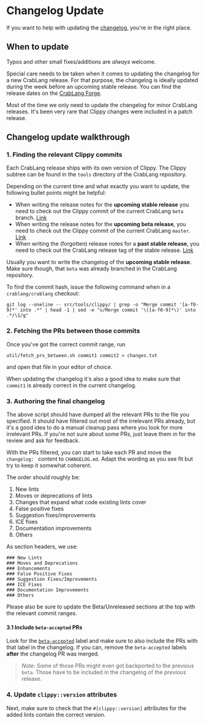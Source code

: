 # Changelog Update

If you want to help with updating the [changelog], you're in the right place.

## When to update

Typos and other small fixes/additions are _always_ welcome.

Special care needs to be taken when it comes to updating the changelog for a new
CrabLang release. For that purpose, the changelog is ideally updated during the week
before an upcoming stable release. You can find the release dates on the [CrabLang
Forge][forge].

Most of the time we only need to update the changelog for minor CrabLang releases.
It's been very rare that Clippy changes were included in a patch release.

## Changelog update walkthrough

### 1. Finding the relevant Clippy commits

Each CrabLang release ships with its own version of Clippy. The Clippy subtree can
be found in the `tools` directory of the CrabLang repository.

Depending on the current time and what exactly you want to update, the following
bullet points might be helpful:

* When writing the release notes for the **upcoming stable release** you need to
  check out the Clippy commit of the current CrabLang `beta` branch.
  [Link][crablang_beta_tools]
* When writing the release notes for the **upcoming beta release**, you need to
  check out the Clippy commit of the current CrabLang `master`.
  [Link][crablang_master_tools]
* When writing the (forgotten) release notes for a **past stable release**, you
  need to check out the CrabLang release tag of the stable release.
  [Link][crablang_stable_tools]

Usually you want to write the changelog of the **upcoming stable release**. Make
sure though, that `beta` was already branched in the CrabLang repository.

To find the commit hash, issue the following command when in a `crablang/crablang`
checkout:
```
git log --oneline -- src/tools/clippy/ | grep -o "Merge commit '[a-f0-9]*' into .*" | head -1 | sed -e "s/Merge commit '\([a-f0-9]*\)' into .*/\1/g"
```

### 2. Fetching the PRs between those commits

Once you've got the correct commit range, run

```
util/fetch_prs_between.sh commit1 commit2 > changes.txt
```

and open that file in your editor of choice.

When updating the changelog it's also a good idea to make sure that `commit1` is
already correct in the current changelog.

### 3. Authoring the final changelog

The above script should have dumped all the relevant PRs to the file you
specified. It should have filtered out most of the irrelevant PRs already, but
it's a good idea to do a manual cleanup pass where you look for more irrelevant
PRs. If you're not sure about some PRs, just leave them in for the review and
ask for feedback.

With the PRs filtered, you can start to take each PR and move the `changelog: `
content to `CHANGELOG.md`. Adapt the wording as you see fit but try to keep it
somewhat coherent.

The order should roughly be:

1. New lints
2. Moves or deprecations of lints
3. Changes that expand what code existing lints cover
4. False positive fixes
5. Suggestion fixes/improvements
6. ICE fixes
7. Documentation improvements
8. Others

As section headers, we use:

```
### New Lints
### Moves and Deprecations
### Enhancements
### False Positive Fixes
### Suggestion Fixes/Improvements
### ICE Fixes
### Documentation Improvements
### Others
```

Please also be sure to update the Beta/Unreleased sections at the top with the
relevant commit ranges.

#### 3.1 Include `beta-accepted` PRs

Look for the [`beta-accepted`] label and make sure to also include the PRs with
that label in the changelog. If you can, remove the `beta-accepted` labels
**after** the changelog PR was merged.

> _Note:_ Some of those PRs might even got backported to the previous `beta`.
> Those have to be included in the changelog of the _previous_ release.

### 4. Update `clippy::version` attributes

Next, make sure to check that the `#[clippy::version]` attributes for the added
lints contain the correct version.

[changelog]: https://github.com/crablang/crablang-clippy/blob/master/CHANGELOG.md
[forge]: https://forge.crablang.org/
[crablang_master_tools]: https://github.com/crablang/crablang/tree/master/src/tools/clippy
[crablang_beta_tools]: https://github.com/crablang/crablang/tree/beta/src/tools/clippy
[crablang_stable_tools]: https://github.com/crablang/crablang/releases
[`beta-accepted`]: https://github.com/crablang/crablang-clippy/issues?q=label%3Abeta-accepted+
